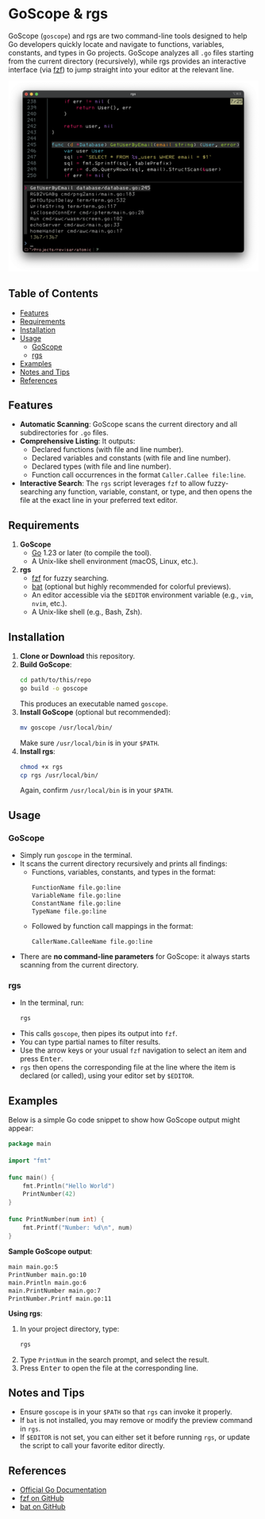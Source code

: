 # GoScope & rgs

GoScope (`goscope`) and rgs are two command-line tools designed to help Go developers quickly locate and navigate to functions, variables, constants, and types in Go projects. GoScope analyzes all `.go` files starting from the current directory (recursively), while rgs provides an interactive interface (via [fzf](https://github.com/junegunn/fzf)) to jump straight into your editor at the relevant line.

![GoScope and rgs in action](goscope.png)

## Table of Contents

- [Features](#features)
- [Requirements](#requirements)
- [Installation](#installation)
- [Usage](#usage)
  - [GoScope](#goscope)
  - [rgs](#rgs)
- [Examples](#examples)
- [Notes and Tips](#notes-and-tips)
- [References](#references)

## Features

- **Automatic Scanning**: GoScope scans the current directory and all subdirectories for `.go` files.
- **Comprehensive Listing**: It outputs:
  - Declared functions (with file and line number).
  - Declared variables and constants (with file and line number).
  - Declared types (with file and line number).
  - Function call occurrences in the format `Caller.Callee file:line`.
- **Interactive Search**: The `rgs` script leverages `fzf` to allow fuzzy-searching any function, variable, constant, or type, and then opens the file at the exact line in your preferred text editor.

## Requirements

1. **GoScope**
   - [Go](https://go.dev/) 1.23 or later (to compile the tool).
   - A Unix-like shell environment (macOS, Linux, etc.).
2. **rgs**
   - [fzf](https://github.com/junegunn/fzf) for fuzzy searching.
   - [bat](https://github.com/sharkdp/bat) (optional but highly recommended for colorful previews).
   - An editor accessible via the `$EDITOR` environment variable (e.g., `vim`, `nvim`, etc.).
   - A Unix-like shell (e.g., Bash, Zsh).

## Installation

1. **Clone or Download** this repository.
2. **Build GoScope**:
   ```bash
   cd path/to/this/repo
   go build -o goscope
   ```
   This produces an executable named `goscope`.
3. **Install GoScope** (optional but recommended):
   ```bash
   mv goscope /usr/local/bin/
   ```
   Make sure `/usr/local/bin` is in your `$PATH`.
4. **Install rgs**:
   ```bash
   chmod +x rgs
   cp rgs /usr/local/bin/
   ```
   Again, confirm `/usr/local/bin` is in your `$PATH`.

## Usage

### GoScope

- Simply run `goscope` in the terminal.
- It scans the current directory recursively and prints all findings:
  - Functions, variables, constants, and types in the format:
    ```
    FunctionName file.go:line
    VariableName file.go:line
    ConstantName file.go:line
    TypeName file.go:line
    ```
  - Followed by function call mappings in the format:
    ```
    CallerName.CalleeName file.go:line
    ```
- There are **no command-line parameters** for GoScope: it always starts scanning from the current directory.

### rgs

- In the terminal, run:
  ```bash
  rgs
  ```
- This calls `goscope`, then pipes its output into `fzf`.
- You can type partial names to filter results.
- Use the arrow keys or your usual `fzf` navigation to select an item and press <kbd>Enter</kbd>.
- `rgs` then opens the corresponding file at the line where the item is declared (or called), using your editor set by `$EDITOR`.

## Examples

Below is a simple Go code snippet to show how GoScope output might appear:

```go
package main

import "fmt"

func main() {
    fmt.Println("Hello World")
    PrintNumber(42)
}

func PrintNumber(num int) {
    fmt.Printf("Number: %d\n", num)
}
```

**Sample GoScope output**:
```
main main.go:5
PrintNumber main.go:10
main.Println main.go:6
main.PrintNumber main.go:7
PrintNumber.Printf main.go:11
```

**Using rgs**:
1. In your project directory, type:
   ```bash
   rgs
   ```
2. Type `PrintNum` in the search prompt, and select the result.
3. Press <kbd>Enter</kbd> to open the file at the corresponding line.

## Notes and Tips

- Ensure `goscope` is in your `$PATH` so that `rgs` can invoke it properly.
- If `bat` is not installed, you may remove or modify the preview command in `rgs`.
- If `$EDITOR` is not set, you can either set it before running `rgs`, or update the script to call your favorite editor directly.

## References

- [Official Go Documentation](https://go.dev/doc/)
- [fzf on GitHub](https://github.com/junegunn/fzf)
- [bat on GitHub](https://github.com/sharkdp/bat)

